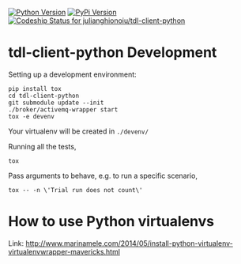 
[![Python Version](http://img.shields.io/badge/Python-2.7-blue.svg)](https://www.python.org/download/releases/2.7/)
[![PyPi Version](http://img.shields.io/pypi/v/tdl-client-python.svg)](https://pypi.python.org/pypi/tdl-client-python)
[![Codeship Status for julianghionoiu/tdl-client-python](https://img.shields.io/codeship/52428c40-5fc8-0133-41cc-5eb6f5612d28.svg)](https://codeship.com/projects/111924)

	
# tdl-client-python Development

Setting up a development environment:
```
pip install tox
cd tdl-client-python
git submodule update --init
./broker/activemq-wrapper start
tox -e devenv
```
Your virtualenv will be created in `./devenv/`

Running all the tests,
```
tox
```

Pass arguments to behave, e.g. to run a specific scenario,
```
tox -- -n \'Trial run does not count\'
```

# How to use Python virtualenvs

Link: http://www.marinamele.com/2014/05/install-python-virtualenv-virtualenvwrapper-mavericks.html
